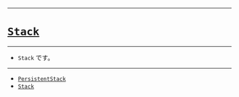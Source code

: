 _____

# [`Stack`](https://github.com/titan-23/Library_py/blob/main/DataStructures/Stack)

_____

- `Stack` です。

_____

- [`PersistentStack`](./PersistentStack.md)
- [`Stack`](./Stack.md)
